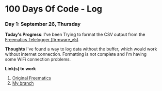 # 100 Days Of Code - Log

### Day 1: September 26, Thursday

**Today's Progress**: I've been Trying to format the CSV output from the [Freematics Telelogger (firmware_v5)](https://github.com/stanleyhuangyc/Freematics/tree/master/firmware_v5/telelogger).

**Thoughts** I've found a way to log data without the buffer, which would work without internet connection. Formatting is not complete and I'm having some WiFi connection problems.

**Link(s) to work**
1. [Original Freematics](https://github.com/stanleyhuangyc/Freematics)
2. [My branch](https://github.com/JordyAraujo/Freematics/tree/CSV_Log_Formatting/firmware_v5/telelogger)
